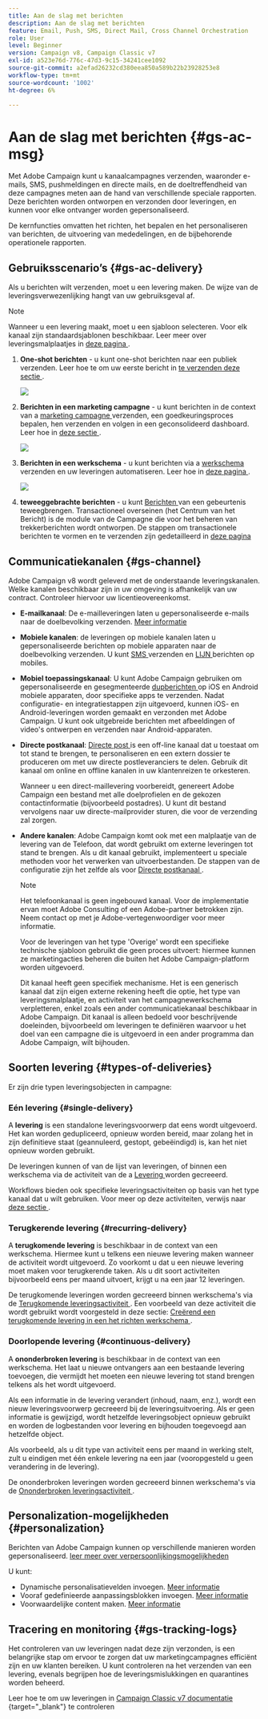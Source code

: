 ```yaml
---
title: Aan de slag met berichten
description: Aan de slag met berichten
feature: Email, Push, SMS, Direct Mail, Cross Channel Orchestration
role: User
level: Beginner
version: Campaign v8, Campaign Classic v7
exl-id: a523e76d-776c-47d3-9c15-34241cee1092
source-git-commit: a2efad26232cd380eea850a589b22b23928253e8
workflow-type: tm+mt
source-wordcount: '1002'
ht-degree: 6%

---
```


# Aan de slag met berichten {#gs-ac-msg}

Met Adobe Campaign kunt u kanaalcampagnes verzenden, waaronder e-mails, SMS, pushmeldingen en directe mails, en de doeltreffendheid van deze campagnes meten aan de hand van verschillende speciale rapporten. Deze berichten worden ontworpen en verzonden door leveringen, en kunnen voor elke ontvanger worden gepersonaliseerd.

De kernfuncties omvatten het richten, het bepalen en het personaliseren van berichten, de uitvoering van mededelingen, en de bijbehorende operationele rapporten.

## Gebruiksscenario’s {#gs-ac-delivery}

Als u berichten wilt verzenden, moet u een levering maken. De wijze van de leveringsverwezenlijking hangt van uw gebruiksgeval af.

>[!NOTE]
>
>Wanneer u een levering maakt, moet u een sjabloon selecteren. Voor elk kanaal zijn standaardsjablonen beschikbaar. Leer meer over leveringsmalplaatjes in [ deze pagina ](../send/create-templates.md).

1. **One-shot berichten** - u kunt one-shot berichten naar een publiek verzenden. Leer hoe te om uw eerste bericht in [ te verzenden deze sectie ](create-message.md).

   ![](assets/send-email.png)

1. **Berichten in een marketing campagne** - u kunt berichten in de context van a [ marketing campagne ](campaigns.md) verzenden, een goedkeuringsproces bepalen, hen verzenden en volgen in een geconsolideerd dashboard. Leer hoe in [ deze sectie ](../../automation/campaigns/marketing-campaign-deliveries.md).

   ![](assets/deliveries-in-a-campaign.png)

1. **Berichten in een werkschema** - u kunt berichten via a [ werkschema ](../config/workflows.md) verzenden en uw leveringen automatiseren. Leer hoe in [ deze pagina ](../../automation/workflow/delivery.md).

   ![](assets/send-in-a-wf.png)

1. **teweeggebrachte berichten** - u kunt [ Berichten ](../send/transactional.md) van een gebeurtenis teweegbrengen. Transactioneel overseinen (het Centrum van het Bericht) is de module van de Campagne die voor het beheren van trekkerberichten wordt ontworpen. De stappen om transactionele berichten te vormen en te verzenden zijn gedetailleerd in [ deze pagina ](../send/transactional.md)

## Communicatiekanalen {#gs-channel}

Adobe Campaign v8 wordt geleverd met de onderstaande leveringskanalen. Welke kanalen beschikbaar zijn in uw omgeving is afhankelijk van uw contract. Controleer hiervoor uw licentieovereenkomst.

* **E-mailkanaal**: De e-mailleveringen laten u gepersonaliseerde e-mails naar de doelbevolking verzenden. [Meer informatie](../send/email.md)

* **Mobiele kanalen**: de leveringen op mobiele kanalen laten u gepersonaliseerde berichten op mobiele apparaten naar de doelbevolking verzenden. U kunt [ SMS ](../send/sms/sms.md) verzenden en [ LIJN ](../send/line.md) berichten op mobiles.

* **Mobiel toepassingskanaal**: U kunt Adobe Campaign gebruiken om gepersonaliseerde en gesegmenteerde [ dupberichten ](../send/push.md) op iOS en Android mobiele apparaten, door specifieke apps te verzenden. Nadat configuratie- en integratiestappen zijn uitgevoerd, kunnen iOS- en Android-leveringen worden gemaakt en verzonden met Adobe Campaign. U kunt ook uitgebreide berichten met afbeeldingen of video&#39;s ontwerpen en verzenden naar Android-apparaten.

* **Directe postkanaal**: [ Directe post ](../send/direct-mail.md) is een off-line kanaal dat u toestaat om tot stand te brengen, te personaliseren en een extern dossier te produceren om met uw directe postleveranciers te delen. Gebruik dit kanaal om online en offline kanalen in uw klantenreizen te orkesteren.

  Wanneer u een direct-maillevering voorbereidt, genereert Adobe Campaign een bestand met alle doelprofielen en de gekozen contactinformatie (bijvoorbeeld postadres). U kunt dit bestand vervolgens naar uw directe-mailprovider sturen, die voor de verzending zal zorgen.


* **Andere kanalen**: Adobe Campaign komt ook met een malplaatje van de levering van de Telefoon, dat wordt gebruikt om externe leveringen tot stand te brengen. Als u dit kanaal gebruikt, implementeert u speciale methoden voor het verwerken van uitvoerbestanden. De stappen van de configuratie zijn het zelfde als voor [ Directe postkanaal ](../send/direct-mail.md).

  >[!NOTE]
  >
  >Het telefoonkanaal is geen ingebouwd kanaal. Voor de implementatie ervan moet Adobe Consulting of een Adobe-partner betrokken zijn. Neem contact op met je Adobe-vertegenwoordiger voor meer informatie.

  Voor de leveringen van het type &#39;Overige&#39; wordt een specifieke technische sjabloon gebruikt die geen proces uitvoert: hiermee kunnen ze marketingacties beheren die buiten het Adobe Campaign-platform worden uitgevoerd.

  Dit kanaal heeft geen specifiek mechanisme. Het is een generisch kanaal dat zijn eigen externe rekening heeft die optie, het type van leveringsmalplaatje, en activiteit van het campagnewerkschema verpletteren, enkel zoals een ander communicatiekanaal beschikbaar in Adobe Campaign. Dit kanaal is alleen bedoeld voor beschrijvende doeleinden, bijvoorbeeld om leveringen te definiëren waarvoor u het doel van een campagne die is uitgevoerd in een ander programma dan Adobe Campaign, wilt bijhouden.

## Soorten levering {#types-of-deliveries}

Er zijn drie typen leveringsobjecten in campagne:

### Eén levering {#single-delivery}

A **levering** is een standalone leveringsvoorwerp dat eens wordt uitgevoerd. Het kan worden gedupliceerd, opnieuw worden bereid, maar zolang het in zijn definitieve staat (geannuleerd, gestopt, gebeëindigd) is, kan het niet opnieuw worden gebruikt.

De leveringen kunnen of van de lijst van leveringen, of binnen een werkschema via de activiteit van de a [ Levering ](../../automation/workflow/delivery.md) worden gecreeerd.

Workflows bieden ook specifieke leveringsactiviteiten op basis van het type kanaal dat u wilt gebruiken. Voor meer op deze activiteiten, verwijs naar [ deze sectie ](../../automation/workflow/cross-channel-deliveries.md).

### Terugkerende levering {#recurring-delivery}

A **terugkomende levering** is beschikbaar in de context van een werkschema. Hiermee kunt u telkens een nieuwe levering maken wanneer de activiteit wordt uitgevoerd. Zo voorkomt u dat u een nieuwe levering moet maken voor terugkerende taken. Als u dit soort activiteiten bijvoorbeeld eens per maand uitvoert, krijgt u na een jaar 12 leveringen.

De terugkomende leveringen worden gecreeerd binnen werkschema&#39;s via de [ Terugkomende leveringsactiviteit ](../../automation/workflow/recurring-delivery.md). Een voorbeeld van deze activiteit die wordt gebruikt wordt voorgesteld in deze sectie: [ Creërend een terugkomende levering in een het richten werkschema ](../../automation/workflow/send-a-birthday-email.md).

### Doorlopende levering {#continuous-delivery}

A **ononderbroken levering** is beschikbaar in de context van een werkschema. Het laat u nieuwe ontvangers aan een bestaande levering toevoegen, die vermijdt het moeten een nieuwe levering tot stand brengen telkens als het wordt uitgevoerd.

Als een informatie in de levering verandert (inhoud, naam, enz.), wordt een nieuw leveringsvoorwerp gecreeerd bij de leveringsuitvoering. Als er geen informatie is gewijzigd, wordt hetzelfde leveringsobject opnieuw gebruikt en worden de logbestanden voor levering en bijhouden toegevoegd aan hetzelfde object.

Als voorbeeld, als u dit type van activiteit eens per maand in werking stelt, zult u eindigen met één enkele levering na een jaar (vooropgesteld u geen verandering in de levering).

De ononderbroken leveringen worden gecreeerd binnen werkschema&#39;s via de [ Ononderbroken leveringsactiviteit ](../../automation/workflow/continuous-delivery.md).

## Personalization-mogelijkheden {#personalization}

Berichten van Adobe Campaign kunnen op verschillende manieren worden gepersonaliseerd. [ leer meer over verpersoonlijkingsmogelijkheden ](../send/personalize.md)

U kunt:

* Dynamische personalisatievelden invoegen. [Meer informatie](../send/personalization-fields.md)
* Vooraf gedefinieerde aanpassingsblokken invoegen. [Meer informatie](../send/personalization-blocks.md)
* Voorwaardelijke content maken. [Meer informatie](../send/conditions.md)


## Tracering en monitoring {#gs-tracking-logs}

Het controleren van uw leveringen nadat deze zijn verzonden, is een belangrijke stap om ervoor te zorgen dat uw marketingcampagnes efficiënt zijn en uw klanten bereiken. U kunt controleren na het verzenden van een levering, evenals begrijpen hoe de leveringsmislukkingen en quarantines worden beheerd.

Leer hoe te om uw leveringen in [ Campaign Classic v7 documentatie ](https://experienceleague.adobe.com/docs/campaign-classic/using/sending-messages/monitoring-deliveries/about-delivery-monitoring.html#sending-messages){target="_blank"} te controleren
